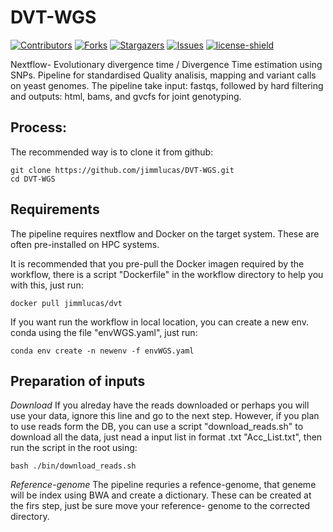 # DVT-WGS
[![Contributors][contributors-shield]][contributors-url]
[![Forks][forks-shield]][forks-url]
[![Stargazers][stars-shield]][stars-url]
[![Issues][issues-shield]][issues-url]
[![license-shield]][license-url]

Nextflow- Evolutionary divergence time / Divergence Time estimation using SNPs.
Pipeline for standardised Quality analisis, mapping and variant calls on yeast genomes. The pipeline take input: fastqs, followed by hard filtering and outputs: html, bams, and gvcfs for joint genotyping.

## Process:

The recommended way is to clone it from github:
```
git clone https://github.com/jimmlucas/DVT-WGS.git
cd DVT-WGS
```
## Requirements

The pipeline requires nextflow and Docker on the target system. These are often pre-installed on HPC systems.

It is recommended that you pre-pull the Docker imagen required by the workflow, there is a script "Dockerfile" in the workflow directory to help you with this, just run:

```
docker pull jimmlucas/dvt
```
If you want run the workflow in local location, you can create a new env. conda using the file "envWGS.yaml", just run:

```
conda env create -n newenv -f envWGS.yaml
```
## Preparation of inputs

*Download*
If you alreday have the reads downloaded or perhaps you will use your data, ignore this line and go to the next step. However, if you plan to use reads form the DB, you can use a script "download_reads.sh" to download all the data, just nead a input list in format .txt "Acc_List.txt", then run the script in the root using: 

```
bash ./bin/download_reads.sh 
```
*Reference-genome*
The pipeline requries a refence-genome, that geneme will be index using BWA and create a dictionary. These can be created at the firs step, just be sure move your reference- genome to the corrected directory.

```

```

[contributors-shield]: https://img.shields.io/github/contributors/jimmlucas/DVT-WGS.svg?style=for-the-badge

[contributors-url]: https://github.com/jimmlucas/DVT-WGS/graphs/contributors

[forks-shield]: https://img.shields.io/github/forks/jimmlucas/DVT-WGS.svg?style=for-the-badge
[forks-url]: https://github.com/jimmlucas/DVT-WGS/network/members

[stars-shield]: https://img.shields.io/github/stars/jimmlucas/DVT-WGS.svg?style=for-the-badge
[stars-url]: https://github.com/gjimmlucas/DVT-WGS/stargazers

[issues-shield]: https://img.shields.io/github/issues/jimmlucas/DVT-WGS.svg?style=for-the-badge
[issues-url]: https://github.com/jimmlucas/DVT-WGS/issues

[license-shield]: https://img.shields.io/github/license/jimmlucas/DVT-WGS.svg?style=for-the-badge
[license-url]: https://github.com/jimmlucas/DVT-WGS/blob/master/LICENSE.txt
